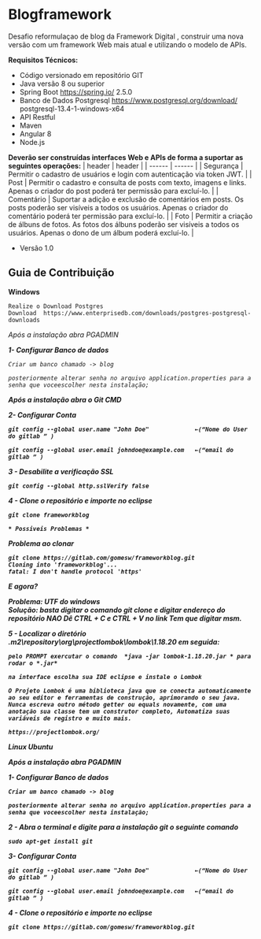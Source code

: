 # Blogframework

Desafio reformulaçao de blog da Framework Digital , construir uma nova versão com um framework Web mais atual e utilizando o modelo de APIs.

**Requisitos Técnicos:**

- Código versionado em repositório GIT
- Java versão 8 ou superior
- Spring Boot https://spring.io/  2.5.0
- Banco de Dados Postgresql https://www.postgresql.org/download/   postgresql-13.4-1-windows-x64
- API Restful
- Maven
- Angular 8
- Node.js 

**Deverão ser construídas interfaces Web e APIs de forma a suportar as seguintes operações:**
| header | header |
| ------ | ------ |
| Segurança | Permitir o cadastro de usuários e login com autenticação via token JWT. |
| Post | Permitir o cadastro e consulta de posts com texto, imagens e links. Apenas o criador do post poderá ter permissão para excluí-lo. |
| Comentário | Suportar a adição e exclusão de comentários em posts. Os posts poderão ser visíveis a todos os usuários. Apenas o criador do comentário poderá ter permissão para excluí-lo. |
| Foto | Permitir a criação de álbuns de fotos. As fotos dos álbuns poderão ser visíveis a todos os usuários. Apenas o dono de um álbum poderá excluí-lo. |

* Versão 1.0

## Guia de Contribuição


 <b>Windows</b>

    Realize o Download Postgres
    Download  https://www.enterprisedb.com/downloads/postgres-postgresql-downloads 


<i>Após a instalação abra PGADMIN<i>

<b>1- Configurar Banco de dados</b>

    Criar um banco chamado -> blog

    posteriormente alterar senha no arquivo application.properties para a senha que voceescolher nesta instalação;


<b>Após a instalação abra o Git CMD<b>

<b>2- Configurar Conta</b>

    git config --global user.name "John Doe"             ←(“Nome do User do gitlab ” )
 
    git config --global user.email johndoe@example.com   ←(“email do gitlab ” )

<b>3 - Desabilite a verificação SSL</b>

    git config --global http.sslVerify false
    
<b>4 - Clone o repositório e importe no eclipse</b> 

    git clone frameworkblog

    * Possiveis Problemas *

Problema ao clonar

    git clone https://gitlab.com/gomesw/frameworkblog.git
    Cloning into 'frameworkblog'...
    fatal: I don't handle protocol 'https'

E agora? 

<b>Problema:</b> UTF do windows  
<b>Solução:</b> basta digitar o comando git clone e digitar endereço do repositório
    NAO Dê CTRL + C e CTRL + V no link
    Tem que digitar msm.
    
 <b>5 - Localizar o diretório .m2\repository\org\projectlombok\lombok\1.18.20 em seguida:
 
    pelo PROMPT exercutar o comando  *java -jar lombok-1.18.20.jar * para rodar o *.jar* 

    na interface escolha sua IDE eclipse e instale o Lombok

    O Projeto Lombok é uma biblioteca java que se conecta automaticamente ao seu editor e ferramentas de construção, aprimorando o seu java.
    Nunca escreva outro método getter ou equals novamente, com uma anotação sua classe tem um construtor completo, Automatiza suas variáveis ​​de registro e muito mais.

    https://projectlombok.org/

    
    
<b>Linux Ubuntu</b>

<i>Após a instalação abra PGADMIN<i>

<b>1- Configurar Banco de dados</b>

    Criar um banco chamado -> blog

    posteriormente alterar senha no arquivo application.properties para a senha que voceescolher nesta instalação;



<i>2 - Abra o terminal e digite para a instalação git o seguinte comando</i>

    sudo apt-get install git

<i>3- Configurar Conta</i>

    git config --global user.name "John Doe"             ←(“Nome do User do gitlab ” )
 
    git config --global user.email johndoe@example.com   ←(“email do gitlab ” )
    
<b>4 - Clone o repositório e importe no eclipse</b> 

    git clone https://gitlab.com/gomesw/frameworkblog.git
    


